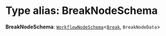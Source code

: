 # Type alias: BreakNodeSchema

**BreakNodeSchema**: [`WorkflowNodeSchema`](/auto-docs/interface/interfaces/WorkflowNodeSchema.md)<[`Break`](/auto-docs/interface/enums/FlowGramNode.md#break), `BreakNodeData`>
